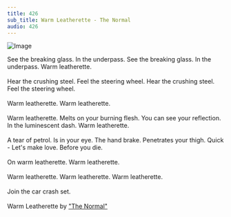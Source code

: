 ```yaml
---
title: 426
sub_title: Warm Leatherette - The Normal
audio: 426
---
```


![Image](/assets/img/snd-426.png)

See the breaking glass. In the underpass. See the breaking glass. In the underpass. Warm leatherette.
<br /><br />
Hear the crushing steel. Feel the steering wheel. Hear the crushing steel. Feel the steering wheel.
<br /><br />
Warm leatherette. Warm leatherette.
<br /><br />
Warm leatherette. Melts on your burning flesh. You can see your reflection. In the luminescent dash. Warm leatherette.
<br /><br />
A tear of petrol. Is in your eye. The hand brake. Penetrates your thigh. Quick - Let's make love. Before you die.
<br /><br />
On warm leatherette. Warm leatherette.
<br /><br />
Warm leatherette. Warm leatherette. Warm leatherette.
<br /><br />
Join the car crash set.
<br /><br />
Warm Leatherette by <a href="http://en.wikipedia.org/wiki/Daniel_Miller_(music_producer)" target="_blank">"The Normal"</a>

